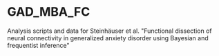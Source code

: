 # GAD_MBA_FC
Analysis scripts and data for Steinhäuser et al. "Functional dissection of neural connectivity in generalized anxiety disorder using Bayesian and frequentist inference"
